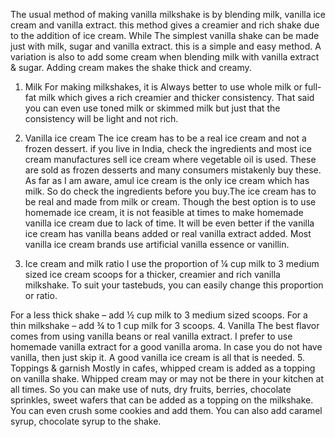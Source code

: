The usual method of making vanilla milkshake is by blending milk, vanilla ice cream and vanilla extract. this method gives a creamier and rich shake due to the addition of ice cream.
While The simplest vanilla shake can be made just with milk, sugar and vanilla extract. this is a simple and easy method.
A variation is also to add some cream when blending milk with vanilla extract & sugar. Adding cream makes the shake thick and creamy.

1. Milk
For making milkshakes, it is Always better to use whole milk or full-fat milk which gives a rich creamier and thicker consistency. That said you can even use toned milk or skimmed milk but just that the consistency will be light and not rich.

2. Vanilla ice cream
The ice cream has to be a real ice cream and not a frozen dessert. if you live in India, check the ingredients and most ice cream manufactures sell ice cream where vegetable oil is used. These are sold as frozen desserts and many consumers mistakenly buy these. As far as I am aware, amul ice cream is the only ice cream which has milk. So do check the ingredients before you buy.The ice cream has to be real and made from milk or cream. Though the best option is to use homemade ice cream, it is not feasible at times to make homemade vanilla ice cream due to lack of time. It will be even better if the vanilla ice cream has vanilla beans added or real vanilla extract added. Most vanilla ice cream brands use artificial vanilla essence or vanillin.
3. Ice cream and milk ratio
I use the proportion of ¼ cup milk to 3 medium sized ice cream scoops for a thicker, creamier and rich vanilla milkshake. To suit your tastebuds, you can easily change this proportion or ratio.

For a less thick shake –  add ½ cup milk to 3 medium sized scoops.
For a thin milkshake – add ¾ to 1 cup milk for 3 scoops.
4. Vanilla
The best flavor comes from using vanilla beans or real vanilla extract. I prefer to use homemade vanilla extract for a good vanilla aroma. In case you do not have vanilla, then just skip it. A good vanilla ice cream is all that is needed.
5. Toppings & garnish
Mostly in cafes, whipped cream is added as a topping on vanilla shake. Whipped cream may or may not be there in your kitchen at all times. So you can make use of nuts, dry fruits, berries, chocolate sprinkles, sweet wafers that can be added as a topping on the milkshake. You can even crush some cookies and add them. You can also add caramel syrup, chocolate syrup to the shake.